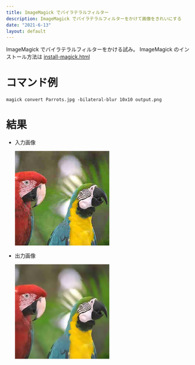 ```yaml
---
title: ImageMagick でバイラテラルフィルター
description: ImageMagick でバイラテラルフィルターをかけて画像をきれいにする
date: "2021-6-13"
layout: default
---
```


ImageMagick でバイラテラルフィルターをかける試み。
ImageMagick のインストール方法は [install-magick.html](install-magick.html)

# コマンド例
    magick convert Parrots.jpg -bilateral-blur 10x10 output.png

# 結果
- 入力画像

    ![Parrots](/assets/img/magick-bilateral/Parrots.jpg)

- 出力画像

    ![Parrots](/assets/img/magick-bilateral/output.png)

